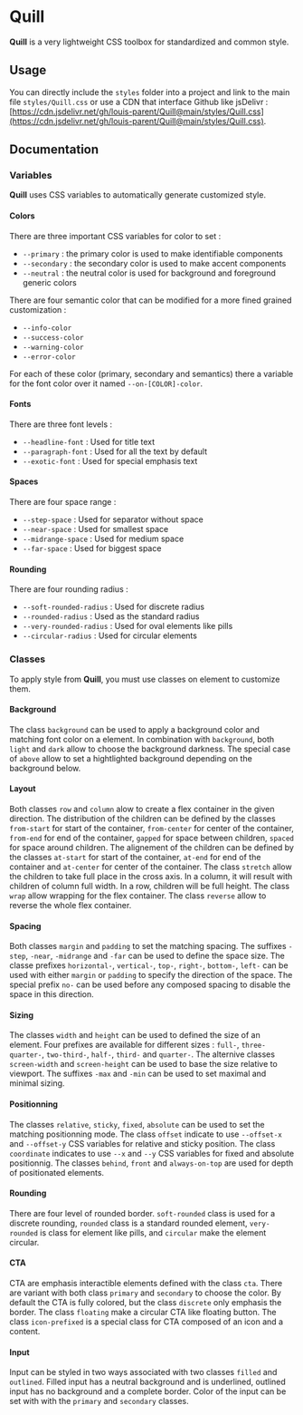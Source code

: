 # Quill

**Quill** is a very lightweight CSS toolbox for standardized and common style.

## Usage

You can directly include the `styles` folder into a project and link to the main file `styles/Quill.css` or use a CDN that interface Github like jsDelivr : [https://cdn.jsdelivr.net/gh/louis-parent/Quill@main/styles/Quill.css](https://cdn.jsdelivr.net/gh/louis-parent/Quill@main/styles/Quill.css).

## Documentation

### Variables

**Quill** uses CSS variables to automatically generate customized style.

#### Colors

There are three important CSS variables for color to set :

- `--primary` : the primary color is used to make identifiable components
- `--secondary` : the secondary color is used to make accent components
- `--neutral` : the neutral color is used for background and foreground generic colors

There are four semantic color that can be modified for a more fined grained customization :

- `--info-color`
- `--success-color`
- `--warning-color`
- `--error-color`

For each of these color (primary, secondary and semantics) there a variable for the font color over it named `--on-[COLOR]-color`.

#### Fonts

There are three font levels :

- `--headline-font` : Used for title text
- `--paragraph-font` : Used for all the text by default
- `--exotic-font` : Used for special emphasis text

#### Spaces

There are four space range :

- `--step-space` : Used for separator without space
- `--near-space` : Used for smallest space
- `--midrange-space` : Used for medium space
- `--far-space` : Used for biggest space

#### Rounding

There are four rounding radius :

- `--soft-rounded-radius` : Used for discrete radius
- `--rounded-radius` : Used as the standard radius
- `--very-rounded-radius` : Used for oval elements like pills
- `--circular-radius` : Used for circular elements

### Classes

To apply style from **Quill**, you must use classes on element to customize them.

#### Background

The class `background` can be used to apply a background color and matching font color on a element. In combination with `background`, both `light` and `dark` allow to choose the background darkness.
The special case of `above` allow to set a hightlighted background depending on the background below.

#### Layout

Both classes `row` and `column` alow to create a flex container in the given direction.
The distribution of the children can be defined by the classes `from-start` for start of the container, `from-center` for center of the container, `from-end` for end of the container, `gapped` for space between children, `spaced` for space around children.
The alignement of the children can be defined by the classes `at-start` for start of the container, `at-end` for end of the container and `at-center` for center of the container.
The class `stretch` allow the children to take full place in the cross axis. In a column, it will result with children of column full width. In a row, children will be full height.
The class `wrap` allow wrapping for the flex container.
The class `reverse` allow to reverse the whole flex container.

#### Spacing

Both classes `margin` and `padding` to set the matching spacing.
The suffixes `-step`, `-near`, `-midrange` and `-far` can be used to define the space size.
The classe prefixes `horizontal-`, `vertical-`, `top-`, `right-`, `bottom-`, `left-` can be used with either `margin` or `padding` to specify the direction of the space.
The special prefix `no-` can be used before any composed spacing to disable the space in this direction.

#### Sizing

The classes `width` and `height` can be used to defined the size of an element. Four prefixes are available for different sizes : `full-`, `three-quarter-`, `two-third-`, `half-`, `third-` and `quarter-`.
The alternive classes `screen-width` and `screen-height` can be used to base the size relative to viewport.
The suffixes `-max` and `-min` can be used to set maximal and minimal sizing.

#### Positionning

The classes `relative`, `sticky`, `fixed`, `absolute` can be used to set the matching positionning mode. The class `offset` indicate to use `--offset-x` and `--offset-y` CSS variables for relative and sticky position. The class `coordinate` indicates to use `--x` and `--y` CSS variables for fixed and absolute positionnig.
The classes `behind`, `front` and `always-on-top` are used for depth of positionated elements.

#### Rounding

There are four level of rounded border. `soft-rounded` class is used for a discrete rounding, `rounded` class is a standard rounded element, `very-rounded` is class for element like pills, and `circular` make the element circular.

#### CTA

CTA are emphasis interactible elements defined with the class `cta`.
There are variant with both class `primary` and `secondary` to choose the color.
By default the CTA is fully colored, but the class `discrete` only emphasis the border.
The class `floating` make a circular CTA like floating button.
The class `icon-prefixed` is a special class for CTA composed of an icon and a content.

#### Input

Input can be styled in two ways associated with two classes `filled` and `outlined`. Filled input has a neutral background and is underlined, outlined input has no background and a complete border.
Color of the input can be set with with the `primary` and `secondary` classes.
